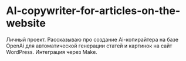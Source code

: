# AI-copywriter-for-articles-on-the-website
Личный проект. Рассказываю про создание Ai-копирайтера на базе OpenAi для автоматической генерации статей и картинок на сайт WordPress. Интеграция через Make.

